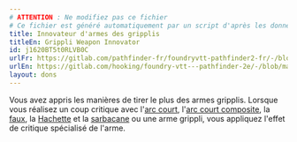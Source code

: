```yaml
---
# ATTENTION : Ne modifiez pas ce fichier
# Ce fichier est généré automatiquement par un script d'après les données du module Foundry VTT officiel et de sa traduction
title: Innovateur d'armes des gripplis
titleEn: Grippli Weapon Innovator
id: j1620BT5t0RLVB0C
urlFr: https://gitlab.com/pathfinder-fr/foundryvtt-pathfinder2-fr/-/blob/master/data/feats/j1620BT5t0RLVB0C.htm
urlEn: https://gitlab.com/hooking/foundry-vtt---pathfinder-2e/-/blob/master/packs/data/feats.db/grippli-weapon-innovator.json
layout: dons
---
```

Vous avez appris les manières de tirer le plus des armes gripplis. Lorsque vous réalisez un coup critique avec l'[arc court](../équipements/arc-court.html), l'[arc court composite](../équipements/arc-court-composite.html), la [faux](../équipements/faux.html), la [Hachette](../équipements/hachette.html) et la [sarbacane](../équipements/sarbacane.html) ou une arme grippli, vous appliquez l'effet de critique spécialisé de l'arme.
